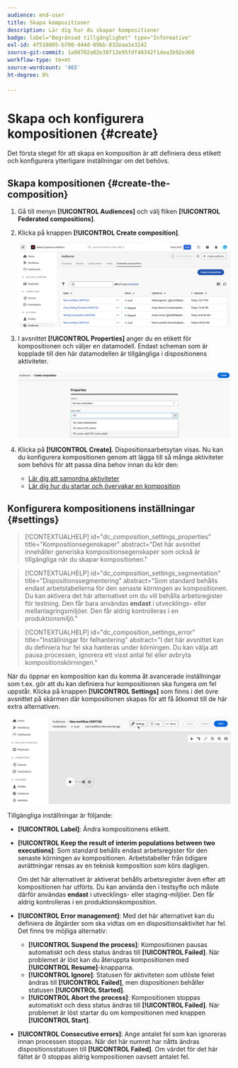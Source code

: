 ```yaml
---
audience: end-user
title: Skapa kompositioner
description: Lär dig hur du skapar kompositioner
badge: label="Begränsad tillgänglighet" type="Informative"
exl-id: 4f510805-b700-444d-89bb-832eaa1e3242
source-git-commit: 1a90702a02e30712e95fdf48342f1dea3b92e360
workflow-type: tm+mt
source-wordcount: '465'
ht-degree: 0%

---
```


# Skapa och konfigurera kompositionen {#create}

Det första steget för att skapa en komposition är att definiera dess etikett och konfigurera ytterligare inställningar om det behövs.

## Skapa kompositionen {#create-the-composition}

1. Gå till menyn **[!UICONTROL Audiences]** och välj fliken **[!UICONTROL Federated compositions]**.

1. Klicka på knappen **[!UICONTROL Create composition]**.

   ![](assets/composition-create.png)

1. I avsnittet **[!UICONTROL Properties]** anger du en etikett för kompositionen och väljer en datamodell. Endast scheman som är kopplade till den här datamodellen är tillgängliga i dispositionens aktiviteter.

   ![](assets/composition-select-schema.png)

1. Klicka på **[!UICONTROL Create]**. Dispositionsarbetsytan visas. Nu kan du konfigurera kompositionen genom att lägga till så många aktiviteter som behövs för att passa dina behov innan du kör den:

   * [Lär dig att samordna aktiviteter](#action-activities)
   * [Lär dig hur du startar och övervakar en komposition](#save)

## Konfigurera kompositionens inställningar {#settings}

>[!CONTEXTUALHELP]
>id="dc_composition_settings_properties"
>title="Kompositionsegenskaper"
>abstract="Det här avsnittet innehåller generiska kompositionsegenskaper som också är tillgängliga när du skapar kompositionen."

>[!CONTEXTUALHELP]
>id="dc_composition_settings_segmentation"
>title="Dispositionssegmentering"
>abstract="Som standard behålls endast arbetstabellerna för den senaste körningen av kompositionen. Du kan aktivera det här alternativet om du vill behålla arbetsregister för testning. Den får bara användas **endast** i utvecklings- eller mellanlagringsmiljöer. Den får aldrig kontrolleras i en produktionsmiljö."

>[!CONTEXTUALHELP]
>id="dc_composition_settings_error"
>title="Inställningar för felhantering"
>abstract="I det här avsnittet kan du definiera hur fel ska hanteras under körningen. Du kan välja att pausa processen, ignorera ett visst antal fel eller avbryta kompositionskörningen."

När du öppnar en komposition kan du komma åt avancerade inställningar som t.ex. gör att du kan definiera hur kompositionen ska fungera om fel uppstår. Klicka på knappen **[!UICONTROL Settings]** som finns i det övre avsnittet på skärmen där kompositionen skapas för att få åtkomst till de här extra alternativen.

![](assets/composition-create-settings.png)

Tillgängliga inställningar är följande:

* **[!UICONTROL Label]**: Ändra kompositionens etikett.

* **[!UICONTROL Keep the result of interim populations between two executions]**: Som standard behålls endast arbetsregister för den senaste körningen av kompositionen. Arbetstabeller från tidigare avrättningar rensas av en teknisk komposition som körs dagligen.

  Om det här alternativet är aktiverat behålls arbetsregister även efter att kompositionen har utförts. Du kan använda den i testsyfte och måste därför användas **endast** i utvecklings- eller staging-miljöer. Den får aldrig kontrolleras i en produktionskomposition.

* **[!UICONTROL Error management]**: Med det här alternativet kan du definiera de åtgärder som ska vidtas om en dispositionsaktivitet har fel. Det finns tre möjliga alternativ:

   * **[!UICONTROL Suspend the process]**: Kompositionen pausas automatiskt och dess status ändras till **[!UICONTROL Failed]**. När problemet är löst kan du återuppta kompositionen med **[!UICONTROL Resume]**-knapparna.
   * **[!UICONTROL Ignore]**: Statusen för aktiviteten som utlöste felet ändras till **[!UICONTROL Failed]**, men dispositionen behåller statusen **[!UICONTROL Started]**.
   * **[!UICONTROL Abort the process]**: Kompositionen stoppas automatiskt och dess status ändras till **[!UICONTROL Failed]**. När problemet är löst startar du om kompositionen med knappen **[!UICONTROL Start]**.

* **[!UICONTROL Consecutive errors]**: Ange antalet fel som kan ignoreras innan processen stoppas. När det här numret har nåtts ändras dispositionsstatusen till **[!UICONTROL Failed]**. Om värdet för det här fältet är 0 stoppas aldrig kompositionen oavsett antalet fel.
